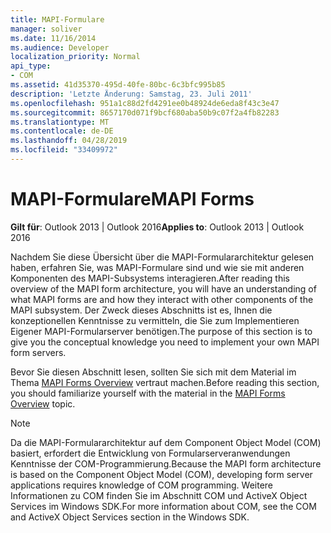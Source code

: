 ```yaml
---
title: MAPI-Formulare
manager: soliver
ms.date: 11/16/2014
ms.audience: Developer
localization_priority: Normal
api_type:
- COM
ms.assetid: 41d35370-495d-40fe-80bc-6c3bfc995b85
description: 'Letzte Änderung: Samstag, 23. Juli 2011'
ms.openlocfilehash: 951a1c88d2fd4291ee0b48924de6eda8f43c3e47
ms.sourcegitcommit: 8657170d071f9bcf680aba50b9c07f2a4fb82283
ms.translationtype: MT
ms.contentlocale: de-DE
ms.lasthandoff: 04/28/2019
ms.locfileid: "33409972"
---
```

# <a name="mapi-forms"></a><span data-ttu-id="c2252-103">MAPI-Formulare</span><span class="sxs-lookup"><span data-stu-id="c2252-103">MAPI Forms</span></span>

  
  
<span data-ttu-id="c2252-104">**Gilt für**: Outlook 2013 | Outlook 2016</span><span class="sxs-lookup"><span data-stu-id="c2252-104">**Applies to**: Outlook 2013 | Outlook 2016</span></span> 
  
<span data-ttu-id="c2252-105">Nachdem Sie diese Übersicht über die MAPI-Formulararchitektur gelesen haben, erfahren Sie, was MAPI-Formulare sind und wie sie mit anderen Komponenten des MAPI-Subsystems interagieren.</span><span class="sxs-lookup"><span data-stu-id="c2252-105">After reading this overview of the MAPI form architecture, you will have an understanding of what MAPI forms are and how they interact with other components of the MAPI subsystem.</span></span> <span data-ttu-id="c2252-106">Der Zweck dieses Abschnitts ist es, Ihnen die konzeptionellen Kenntnisse zu vermitteln, die Sie zum Implementieren Eigener MAPI-Formularserver benötigen.</span><span class="sxs-lookup"><span data-stu-id="c2252-106">The purpose of this section is to give you the conceptual knowledge you need to implement your own MAPI form servers.</span></span>
  
<span data-ttu-id="c2252-107">Bevor Sie diesen Abschnitt lesen, sollten Sie sich mit dem Material im Thema [MAPI Forms Overview](mapi-forms-overview.md) vertraut machen.</span><span class="sxs-lookup"><span data-stu-id="c2252-107">Before reading this section, you should familiarize yourself with the material in the [MAPI Forms Overview](mapi-forms-overview.md) topic.</span></span> 
  
> [!NOTE]
> <span data-ttu-id="c2252-108">Da die MAPI-Formulararchitektur auf dem Component Object Model (COM) basiert, erfordert die Entwicklung von Formularserveranwendungen Kenntnisse der COM-Programmierung.</span><span class="sxs-lookup"><span data-stu-id="c2252-108">Because the MAPI form architecture is based on the Component Object Model (COM), developing form server applications requires knowledge of COM programming.</span></span> <span data-ttu-id="c2252-109">Weitere Informationen zu COM finden Sie im Abschnitt COM und ActiveX Object Services im Windows SDK.</span><span class="sxs-lookup"><span data-stu-id="c2252-109">For more information about COM, see the COM and ActiveX Object Services section in the Windows SDK.</span></span> 
  

